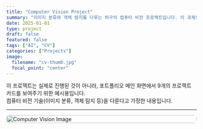 ```yaml
---
title: "Computer Vision Project"
summary: "이미지 분류와 객체 탐지를 다루는 허구의 컴퓨터 비전 프로젝트입니다. 이 과제의 카드 수 요건(9개)을 채우기 위한 예시용 프로젝트입니다."
date: 2025-01-01
type: project
draft: false
featured: false
tags: ["AI", "CV"]
categories: ["Projects"]
image:
  filename: "cv-thumb.jpg"
  focal_point: "center"
---
```


이 프로젝트는 실제로 진행된 것이 아니라, 포트폴리오 메인 화면에서 9개의 프로젝트 카드를 보여주기 위한 예시용입니다.  
컴퓨터 비전 기술(이미지 분류, 객체 탐지 등)을 다룬다고 가정한 내용입니다.

---


<div style="display: flex; flex-direction: column; gap: 1rem;">

<img src="https://images.unsplash.com/photo-1581091012184-7af80e69a0a8?auto=format&fit=crop&w=1200&q=60" alt="Computer Vision Image" style="width:100%; border-radius: 8px;">

</div>
